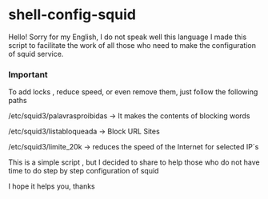 # shell-config-squid
Hello! Sorry for my English, I do not speak well this language
I made this script to facilitate the work of all those who need to make the configuration of squid service.

### Important ###

To add locks , reduce speed, or even remove them, just follow the following paths

/etc/squid3/palavrasproibidas -> It makes the contents of blocking words

/etc/squid3/listabloqueada -> Block URL Sites

/etc/squid3/limite_20k -> reduces the speed of the Internet for selected IP´s


This is a simple script , but I decided to share to help those who do not have time to do step by step configuration of squid

I hope it helps you, thanks
